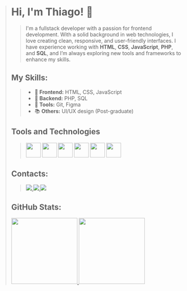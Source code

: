 ># Hi, I'm Thiago! 👋
>>
>>I'm a fullstack developer with a passion for frontend development. With a solid background in web technologies, I love creating clean, responsive, and user-friendly interfaces. I have experience working with **HTML**, **CSS**, **JavaScript**, **PHP**, and **SQL**, and I’m always exploring new tools and frameworks to enhance my skills.
>>
>## My Skills:
>>- 🎨 **Frontend:** HTML, CSS, JavaScript
>>- 🤖 **Backend:** PHP, SQL
>>- 🔧 **Tools:** Git, Figma
>>- 📚 **Others:** UI/UX design (Post-graduate)
>>
>## Tools and Technologies
>>
>><div>
>>  <img src="https://cdn.jsdelivr.net/gh/devicons/devicon@latest/icons/html5/html5-plain-wordmark.svg" width="40" height="40" />
>>  <img src="https://cdn.jsdelivr.net/gh/devicons/devicon@latest/icons/css3/css3-plain-wordmark.svg" width="40" height="40" />
>>  <img src="https://cdn.jsdelivr.net/gh/devicons/devicon@latest/icons/javascript/javascript-plain.svg" width="40" height="40"/>
>>  <img src="https://cdn.jsdelivr.net/gh/devicons/devicon@latest/icons/php/php-plain.svg" width="40" height="40" />
>>  <img src="https://cdn.jsdelivr.net/gh/devicons/devicon@latest/icons/git/git-plain.svg" width="40" height="40" />
>>  <img src="https://cdn.jsdelivr.net/gh/devicons/devicon@latest/icons/github/github-original.svg" width="40" height="40" />
>></div>
>>
>## Contacts:
>>
>><div>
>>  <a href="https://www.instagram.com/thiagoanjos_01/" target="_blank">
>>    <img loading="lazy" src="https://img.shields.io/badge/-Instagram-%23E4405F?style=for-the-badge&logo=instagram&logoColor=white" target="_blank">
>>  </a>
>>  <a href = "mailto:tnicolau.dev@gmail.com">
>>    <img loading="lazy" src="https://img.shields.io/badge/Gmail-D14836?style=for-the-badge&logo=gmail&logoColor=white" target="_blank">
>>  </a>
>>  <a href="https://www.linkedin.com/in/thiago-nicolau-dev/" target="_blank">
>>    <img loading="lazy" src="https://img.shields.io/badge/-LinkedIn-%230077B5?style=for-the-badge&logo=linkedin&logoColor=white" target="_blank">
>>  </a>   
>></div>
>>
>## GitHub Stats:
>>
><div>
>  <a href="https://github.com/tnicolau-dev">
>    <img loading="lazy" height="180em" src="https://github-readme-stats.vercel.app/api/top-langs/?username=tnicolau-dev&layout=compact&langs_count=7&theme=dracula"/>
>    <img loading="lazy" height="180em" src="https://github-readme-stats.vercel.app/api?username=tnicolau-dev&show_icons=true&theme=dracula&include_all_commits=true count_private=true"/>
>  </a>
></div>
